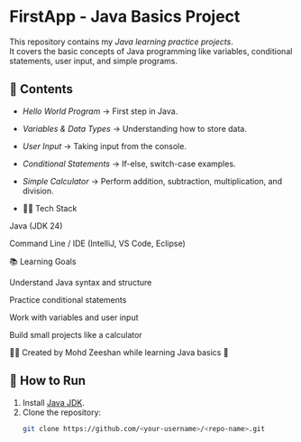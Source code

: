 # FirstApp - Java Basics Project

This repository contains my *Java learning practice projects*.  
It covers the basic concepts of Java programming like variables, conditional statements, user input, and simple programs.

## 📂 Contents
- *Hello World Program* → First step in Java.
- *Variables & Data Types* → Understanding how to store data.
- *User Input* → Taking input from the console.
- *Conditional Statements* → If-else, switch-case examples.
- *Simple Calculator* → Perform addition, subtraction, multiplication, and division.

  

- 🧑‍💻 Tech Stack

Java (JDK 24)

Command Line / IDE (IntelliJ, VS Code, Eclipse)


📚 Learning Goals

Understand Java syntax and structure

Practice conditional statements

Work with variables and user input

Build small projects like a calculator


👨‍🎓 Created by Mohd Zeeshan while learning Java basics 🚀

## 🚀 How to Run
1. Install [Java JDK](https://www.oracle.com/java/technologies/javase-downloads.html).
2. Clone the repository:
   ```bash
   git clone https://github.com/<your-username>/<repo-name>.git
